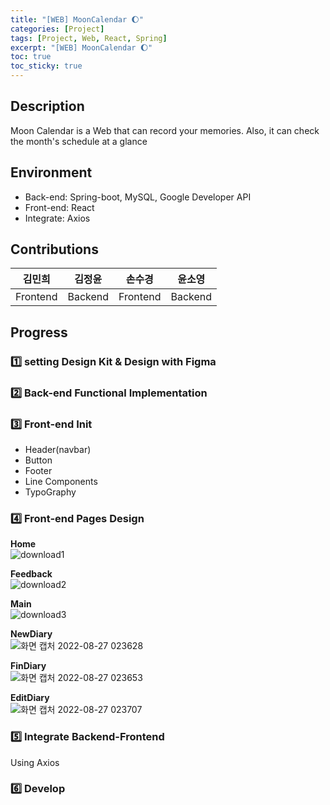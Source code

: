 ```yaml
---
title: "[WEB] MoonCalendar 🌔"
categories: [Project]
tags: [Project, Web, React, Spring]
excerpt: "[WEB] MoonCalendar 🌔"
toc: true
toc_sticky: true
---
```


## Description

Moon Calendar is a Web that can record your memories. Also, it
can check the month's schedule at a glance

## Environment

- Back-end: Spring-boot, MySQL, Google Developer API
- Front-end: React
- Integrate: Axios

## Contributions

|  김민희  | 김정윤  |  손수경  | 윤소영  |
| :------: | :-----: | :------: | :-----: |
| Frontend | Backend | Frontend | Backend |

## Progress

### 1️⃣ setting Design Kit & Design with Figma

### 2️⃣ Back-end Functional Implementation

### 3️⃣ Front-end Init

- Header(navbar)
- Button
- Footer
- Line Components
- TypoGraphy

### 4️⃣ Front-end Pages Design

**Home** <br>
![download1](https://user-images.githubusercontent.com/96654391/186961151-4aed8385-dd2c-47a8-b2e9-ee94d3fce932.png) <br>

**Feedback** <br>
![download2](https://user-images.githubusercontent.com/96654391/186961154-598791af-dc6e-48de-b875-6ac297834cad.png) <br>

**Main** <br>
![download3](https://user-images.githubusercontent.com/96654391/186961159-542d3187-5a2a-45d0-befb-92752d80ade6.png) <br>

**NewDiary** <br>
![화면 캡처 2022-08-27 023628](https://user-images.githubusercontent.com/96654391/186961164-debfe413-f0cf-4f03-a3d9-18a9d0eebed1.png) <br>

**FinDiary** <br>
![화면 캡처 2022-08-27 023653](https://user-images.githubusercontent.com/96654391/186961172-26466cf1-4075-4e5c-b23e-16a6500ad846.png) <br>

**EditDiary** <br>
![화면 캡처 2022-08-27 023707](https://user-images.githubusercontent.com/96654391/186961182-7d25ce2c-218b-431c-82d7-885fd6b7beab.png) <br>

### 5️⃣ Integrate Backend-Frontend

Using Axios

### 6️⃣ Develop
